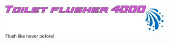![toilet-flusher-4000-logotype](https://raw.githubusercontent.com/ste-man/toilet-flusher-4000/refs/heads/main/logo-tf4000.png)
Flush like never before!
